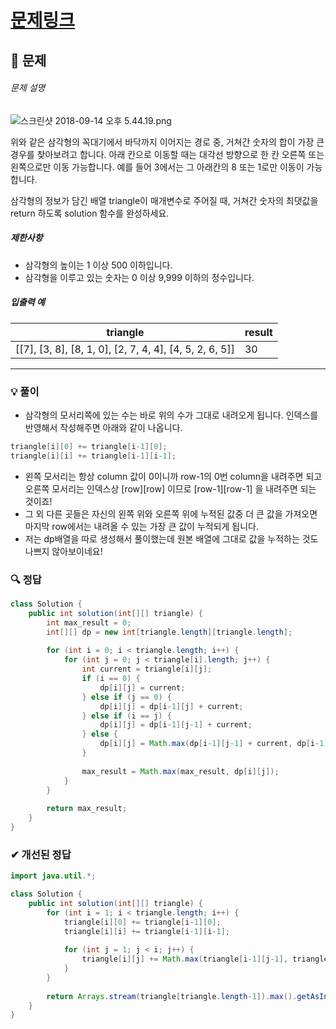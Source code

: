 # [문제링크](https://school.programmers.co.kr/learn/courses/30/lessons/43105)

## 📝 문제

###### 문제 설명

![스크린샷 2018-09-14 오후 5.44.19.png](https://grepp-programmers.s3.amazonaws.com/files/production/97ec02cc39/296a0863-a418-431d-9e8c-e57f7a9722ac.png)

위와 같은 삼각형의 꼭대기에서 바닥까지 이어지는 경로 중, 거쳐간 숫자의 합이 가장 큰 경우를 찾아보려고 합니다. 아래 칸으로 이동할 때는 대각선 방향으로 한 칸 오른쪽 또는 왼쪽으로만 이동 가능합니다. 예를 들어 3에서는 그 아래칸의 8 또는 1로만 이동이 가능합니다.

삼각형의 정보가 담긴 배열 triangle이 매개변수로 주어질 때, 거쳐간 숫자의 최댓값을 return 하도록 solution 함수를 완성하세요.

##### 제한사항

- 삼각형의 높이는 1 이상 500 이하입니다.
- 삼각형을 이루고 있는 숫자는 0 이상 9,999 이하의 정수입니다.

##### 입출력 예

|triangle|result|
|---|---|
|[[7], [3, 8], [8, 1, 0], [2, 7, 4, 4], [4, 5, 2, 6, 5]]|30|

---

### 💡 풀이

- 삼각형의 모서리쪽에 있는 수는 바로 위의 수가 그대로 내려오게 됩니다. 인덱스를 반영해서 작성해주면 아래와 같이 나옵니다.

```java
triangle[i][0] += triangle[i-1][0];
triangle[i][i] += triangle[i-1][i-1];
```

- 왼쪽 모서리는 항상 column 값이 0이니까 row-1의 0번 column을 내려주면 되고 오른쪽 모서리는 인덱스상 \[row\]\[row\] 이므로 \[row-1]\[row-1] 을 내려주면 되는 것이죠!
- 그 외 다른 곳들은 자신의 왼쪽 위와 오른쪽 위에 누적된 값중 더 큰 값을 가져오면 마지막 row에서는 내려올 수 있는 가장 큰 값이 누적되게 됩니다.
- 저는 dp배열을 따로 생성해서 풀이했는데 원본 배열에 그대로 값을 누적하는 것도 나쁘지 않아보이네요!

### 🔍 정답

```java
class Solution {
    public int solution(int[][] triangle) {
        int max_result = 0;
        int[][] dp = new int[triangle.length][triangle.length];
        
        for (int i = 0; i < triangle.length; i++) {
            for (int j = 0; j < triangle[i].length; j++) {
                int current = triangle[i][j];
                if (i == 0) {
                    dp[i][j] = current;
                } else if (j == 0) {
                    dp[i][j] = dp[i-1][j] + current;
                } else if (i == j) {
                    dp[i][j] = dp[i-1][j-1] + current;
                } else {
                    dp[i][j] = Math.max(dp[i-1][j-1] + current, dp[i-1][j] + current);
                }
                
                max_result = Math.max(max_result, dp[i][j]);
            }
        }
        
        return max_result;
    }
}
```


### ✔ 개선된 정답

```java
import java.util.*;

class Solution {
    public int solution(int[][] triangle) {
        for (int i = 1; i < triangle.length; i++) {
            triangle[i][0] += triangle[i-1][0];
            triangle[i][i] += triangle[i-1][i-1];
            
            for (int j = 1; j < i; j++) {
                triangle[i][j] += Math.max(triangle[i-1][j-1], triangle[i-1][j]);
            }
        }
        
        return Arrays.stream(triangle[triangle.length-1]).max().getAsInt();
    }
}
```